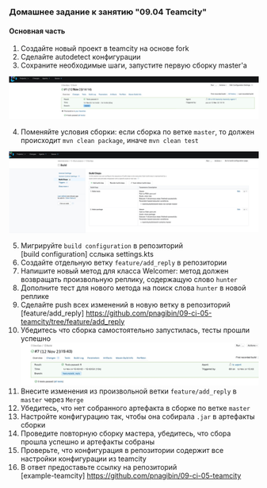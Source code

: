 ### Домашнее задание к занятию "09.04 Teamcity"

#### Основная часть

1. Создайте новый проект в teamcity на основе fork
2. Сделайте autodetect конфигурации
3. Сохраните необходимые шаги, запустите первую сборку master'a

![Alt text](image.png)

4. Поменяйте условия сборки: если сборка по ветке `master`, то должен происходит `mvn clean package`, иначе `mvn clean test`

![Alt text](image-1.png)

5. Мигрируйте `build configuration` в репозиторий  
[build configuration] сслыка settings.kts
6. Создайте отдельную ветку `feature/add_reply` в репозитории
7. Напишите новый метод для класса Welcomer: метод должен возвращать произвольную реплику, содержащую слово `hunter`
8. Дополните тест для нового метода на поиск слова `hunter` в новой реплике
9. Сделайте push всех изменений в новую ветку в репозиторий  
[feature/add_reply] https://github.com/pnagibin/09-ci-05-teamcity/tree/feature/add_reply
1.  Убедитесь что сборка самостоятельно запустилась, тесты прошли успешно
![Alt text](image-2.png)
1.  Внесите изменения из произвольной ветки `feature/add_reply` в `master` через `Merge`
2.  Убедитесь, что нет собранного артефакта в сборке по ветке `master`
3.  Настройте конфигурацию так, чтобы она собирала `.jar` в артефакты сборки
4.  Проведите повторную сборку мастера, убедитесь, что сбора прошла успешно и артефакты собраны
5.  Проверьте, что конфигурация в репозитории содержит все настройки конфигурации из teamcity
6.  В ответ предоставьте ссылку на репозиторий  
[example-teamcity] https://github.com/pnagibin/09-ci-05-teamcity